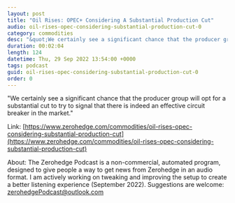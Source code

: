 ```yaml
---
layout: post
title: "Oil Rises: OPEC+ Considering A Substantial Production Cut"
audio: oil-rises-opec-considering-substantial-production-cut-0
category: commodities
desc: "&quot;We certainly see a significant chance that the producer group will opt for a substantial cut to try to signal that there is indeed an effective circuit breaker in the market.&quot; "
duration: 00:02:04
length: 124
datetime: Thu, 29 Sep 2022 13:54:00 +0000
tags: podcast
guid: oil-rises-opec-considering-substantial-production-cut-0
order: 0
---
```

&quot;We certainly see a significant chance that the producer group will opt for a substantial cut to try to signal that there is indeed an effective circuit breaker in the market.&quot; 

Link: [https://www.zerohedge.com/commodities/oil-rises-opec-considering-substantial-production-cut](https://www.zerohedge.com/commodities/oil-rises-opec-considering-substantial-production-cut)

About: The Zerohedge Podcast is a non-commercial, automated program, designed to give people a way to get news from Zerohedge in an audio format.  I am actively working on tweaking and improving the setup to create a better listening experience (September 2022).  Suggestions are welcome: [zerohedgePodcast@outlook.com](mailto:zerohedgePodcast@outlook.com)